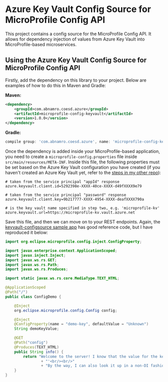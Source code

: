 # Azure Key Vault Config Source for MicroProfile Config API

This project contains a config source for the MicroProfile Config API. It allows for dependency injection of values from Azure Key Vault into MicroProfile-based microservices.

## Using the Azure Key Vault Config Source for MicroProfile Config API

Firstly, add the dependency on this library to your project. Below are examples of how to do this in Maven and Gradle:

**Maven:**

```xml
<dependency>
    <groupId>com.abnamro.coesd.azure</groupId>
    <artifactId>microprofile-config-keyvault</artifactId>
    <version>1.0.0</version>
</dependency>
```

**Gradle:**

```gradle
compile group: 'com.abnamro.coesd.azure', name: 'microprofile-config-keyvault', version: '1.0.0'
```

Once the dependency is added inside your MicroProfile-based application, you need to create a `microprofile-config.properties` file inside `src/main/resources/META-INF`. Inside this file, the following properties must be set based on the Azure Key Vault configuration you have created (if you haven't created an Azure Key Vault yet, refer to the [steps in my other repo](https://github.com/Azure-Samples/microprofile-configsource-keyvault)):

```properties
# taken from the service principal "appId" response
azure.keyvault.client.id=5292398e-XXXX-40ce-XXXX-d49fXXXX9e79

# taken from the service principal "password" response
azure.keyvault.client.key=9b217777-XXXX-4954-XXXX-deafXXXX790a

# is the key vault name specified in step two, e.g. 'microprofile-kv'
azure.keyvault.url=https://microprofile-kv.vault.azure.net
```

Save this file, and then we can move on to your REST endpoints. Again, the [keyvault-configsource sample app](https://github.com/Azure-Samples/microprofile-configsource-keyvault) has good reference code, but I have reproduced it below:

```java
import org.eclipse.microprofile.config.inject.ConfigProperty;

import javax.enterprise.context.ApplicationScoped;
import javax.inject.Inject;
import javax.ws.rs.GET;
import javax.ws.rs.Path;
import javax.ws.rs.Produces;

import static javax.ws.rs.core.MediaType.TEXT_HTML;

@ApplicationScoped
@Path("/")
public class ConfigDemo {

    @Inject
    org.eclipse.microprofile.config.Config config;

    @Inject
    @ConfigProperty(name = "demo-key", defaultValue = "Unknown")
    String demoKeyValue;

    @GET
    @Path("config")
    @Produces(TEXT_HTML)
    public String info() {
        return "Welcome to the server! I know that the value for the key 'demo-key' is: '" + demoKeyValue
                + "'<br/><br/>"
                + "By the way, I can also look it up in a non-DI fashion: '" + config.getValue("demo-key", String.class) + "'";
    }
}
```
